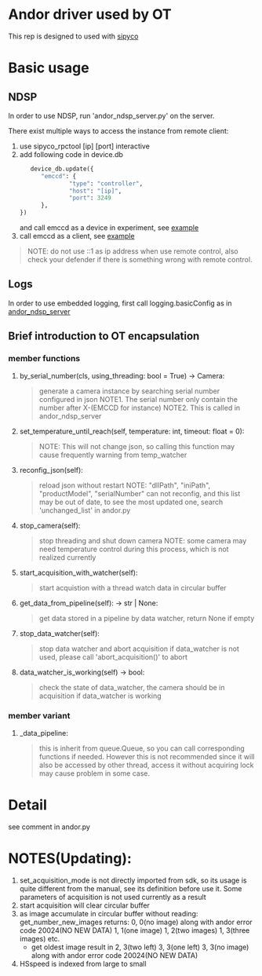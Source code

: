 # Andor driver used by OT

This rep is designed to used with [sipyco](https://github.com/m-labs/sipyco)

# Basic usage

## NDSP

In order to use NDSP, run 'andor_ndsp_server.py' on the server.

There exist multiple ways to access the instance from remote client:

1. use sipyco_rpctool [ip] [port] interactive
2. add following code in device.db
   ```python
      device_db.update({
         "emccd": {
                 "type": "controller",
                 "host": "[ip]",
                 "port": 3249
         },
   })
   ```
   and call emccd as a device in experiment, see [example](./examples/artiq-master/repository/example_device_in_EnvExperiment.py)
3. call emccd as a client, see [example](./examples/example_client.py)

> NOTE: do not use ::1 as ip address when use remote control, also check your defender if there is something wrong with remote control.
## Logs

In order to use embedded logging, first call logging.basicConfig as in [andor_ndsp_server](./andor_ndsp_server.py)

## Brief introduction to OT encapsulation

### member functions

1. by_serial_number(cls, using_threading: bool = True) -> Camera:
   > generate a camera instance by searching serial number configured in json
   > NOTE1. The serial number only contain the number after X-(EMCCD for instance)
   > NOTE2. This is called in andor_ndsp_server

2. set_temperature_until_reach(self, temperature: int, timeout: float = 0):
   > NOTE: This will not change json, so calling this function may cause frequently warning from temp_watcher

3. reconfig_json(self):
   > reload json without restart
   > NOTE:
   > "dllPath",
   > "iniPath",
   > "productModel",
   > "serialNumber"
   > can not reconfig, and this list may be out of date, to see the most updated one, search 'unchanged_list' in andor.py

4. stop_camera(self):
   > stop threading and shut down camera
   > NOTE: some camera may need temperature control during this process, which is not realized currently

5. start_acquisition_with_watcher(self):
   > start acquistion with a thread watch data in circular buffer

6. get_data_from_pipeline(self): -> str | None:
   > get data stored in a pipeline by data watcher, return None if empty

7. stop_data_watcher(self):
   > stop data watcher and abort acquisition
   > if data_watcher is not used, please call 'abort_acquisition()' to abort

8. data_watcher_is_working(self) -> bool:
   >check the state of data_watcher, the camera should be in acquisition if data_watcher is working

### member variant
1. _data_pipeline:
   > this is inherit from queue.Queue, so you can call corresponding functions if needed.
   > However this is not recommended since it will also be accessed by other thread, access it without acquiring lock may cause problem in some case.


# Detail

see comment in andor.py

# NOTES(Updating):

1. set_acquisition_mode is not directly imported from sdk, so its usage is quite different from the manual, see its definition before use it. Some parameters of acquisition is not used currently as a result
2. start acquisition will clear circular buffer
3. as image accumulate in circular buffer without reading:
   get_number_new_images returns:
   0, 0(no image) along with andor error code 20024(NO NEW DATA)
   1, 1(one image)
   1, 2(two images)
   1, 3(three images)
   etc.
   - get oldest image result in
   2, 3(two left)
   3, 3(one left)
   3, 3(no image) along with andor error code 20024(NO NEW DATA)
4. HSspeed is indexed from large to small
